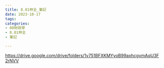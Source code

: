 ```yaml
---
title: 8.01林全_筆記
date: 2023-10-17
tags: 
categories:
- 08財政學
- 8.01林全
- 筆記

---
```

https://drive.google.com/drive/folders/1v751BFXKMYyoB99axhcgymAqU3F2rNVV
